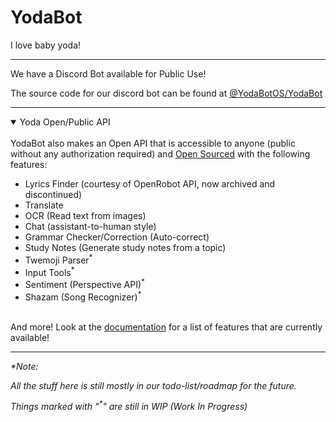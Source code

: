 # YodaBot
I love baby yoda!

---

We have a Discord Bot available for Public Use!

The source code for our discord bot can be found at [@YodaBotOS/YodaBot](https://github.com/YodaBotOS/YodaBot)

---

<details open>
<summary>Yoda Open/Public API</summary>
<br>
YodaBot also makes an Open API that is accessible to anyone (public without any authorization required) and <a href="https://github.com/YodaBotOS/API">Open Sourced</a> with the following features:
<br>
<ul>
<li>Lyrics Finder (courtesy of OpenRobot API, now archived and discontinued)</li>
<li>Translate</li>
<li>OCR (Read text from images)</li>
<li>Chat (assistant-to-human style)</li>
<li>Grammar Checker/Correction (Auto-correct)</li>
<li>Study Notes (Generate study notes from a topic)</li>
<li>Twemoji Parser<sup>*</sup></li>
<li>Input Tools<sup>*</sup></li>
<li>Sentiment (Perspective API)<sup>*</sup></li>
<li>Shazam (Song Recognizer)<sup>*</sup></li>
</ul>
<br>
And more! Look at the <a href="https://api.yodabot.xyz/docs">documentation</a> for a list of features that are currently available!
</details>

---

*\*Note:*

*All the stuff here is still mostly in our todo-list/roadmap for the future.*

*Things marked with "<sup>\*</sup>" are still in WIP (Work In Progress)*
